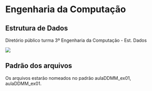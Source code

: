 # Engenharia da Computação

## Estrutura de Dados
Diretório público turma 3º Engenharia da Computação - Est. Dados

![](https://lh3.googleusercontent.com/proxy/7i4J-FhT3F8sswdSJnsxtyMuX1NrEVs8BV3xOWvYDobZa0pNFso4zfLSTdPKs8c7V72S9FJrXvM3dwOmJ7BiNyAcSpfZK3tX0VT-0z5cZm7wwqzcoh7s1WcgzGBo9nYj_yk)

## Padrão dos arquivos
Os arquivos estarão nomeados no padrão aulaDDMM_ex01, aulaDDMM_ex01.
